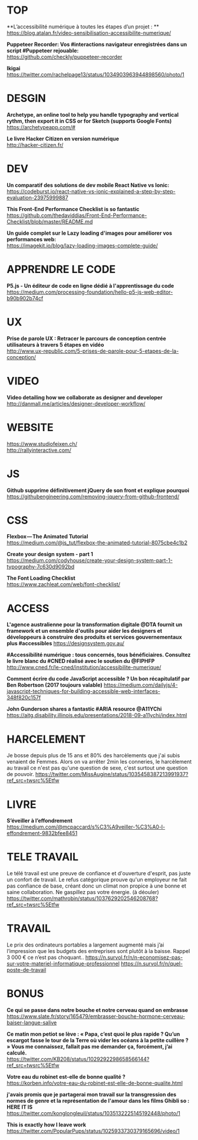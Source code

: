# TOP

**L’accessibilité numérique à toutes les étapes d’un projet : **  
https://blog.atalan.fr/video-sensibilisation-accessibilite-numerique/

**Puppeteer Recorder: Vos #interactions navigateur enregistrées dans un script #Puppeteer rejouable:**  
https://github.com/checkly/puppeteer-recorder

**Ikigai**  
https://twitter.com/rachelpage13/status/1034903963944898560/photo/1



# DESGIN

**Archetype, an online tool to help you handle typography and vertical rythm, then export it in CSS or for Sketch (supports Google Fonts)**  
https://archetypeapp.com/#


**Le livre Hacker Citizen en version numérique**  
http://hacker-citizen.fr/



# DEV

**Un comparatif des solutions de dev mobile React Native vs Ionic:**  
https://codeburst.io/react-native-vs-ionic-explained-a-step-by-step-evaluation-23975999887

**This Front-End Performance Checklist is so fantastic**  
https://github.com/thedaviddias/Front-End-Performance-Checklist/blob/master/README.md

**Un guide complet sur le Lazy loading d'images pour améliorer vos performances web:**  
https://imagekit.io/blog/lazy-loading-images-complete-guide/



# APPRENDRE LE CODE

**P5.js - Un éditeur de code en ligne dédié à l'apprentissage du code**  
https://medium.com/processing-foundation/hello-p5-js-web-editor-b90b902b74cf



# UX

**Prise de parole UX : Retracer le parcours de conception centrée utilisateurs à travers 5 étapes en vidéo**  
http://www.ux-republic.com/5-prises-de-parole-pour-5-etapes-de-la-conception/



# VIDEO 

**Video detailing how we collaborate as designer and developer**  
http://danmall.me/articles/designer-developer-workflow/



# WEBSITE 

https://www.studiofeixen.ch/  
http://rallyinteractive.com/



# JS

**Github supprime définitivement jQuery de son front et explique pourquoi**  
https://githubengineering.com/removing-jquery-from-github-frontend/



# CSS

**Flexbox — The Animated Tutorial**  
https://medium.com/@js_tut/flexbox-the-animated-tutorial-8075cbe4c1b2

**Create your design system - part 1**  
https://medium.com/codyhouse/create-your-design-system-part-1-typography-7c630d9092bd

**The Font Loading Checklist**  
https://www.zachleat.com/web/font-checklist/



# ACCESS

**L'agence australienne pour la transformation digitale @DTA fournit un framework et un ensemble d'outils pour aider les designers et développeurs à construire des produits et services gouvernementaux plus #accessibles**
https://designsystem.gov.au/

**#Accessibilité numérique : tous concernés, tous bénéficiaires. Consultez le livre blanc du #CNED réalisé avec le soutien du @FIPHFP**  
http://www.cned.fr/le-cned/institution/accessibilite-numerique/

**Comment écrire du code JavaScript accessible ? Un bon récapitulatif par Ben Robertson (2017 toujours valable)**
https://medium.com/dailyjs/4-javascript-techniques-for-building-accessible-web-interfaces-348f820c157f

**John Gunderson shares a fantastic #ARIA resource @A11YChi**  
https://aitg.disability.illinois.edu/presentations/2018-09-a11ychi/index.html



# HARCELEMENT

Je bosse depuis plus de 15 ans et 80% des harcèlements que j'ai subis venaient de Femmes. Alors on va arrêter 2min les conneries, le harcèlement au travail ce n'est pas qu'une question de sexe, c'est surtout une question de pouvoir. https://twitter.com/MissAugine/status/1035458387213991937?ref_src=twsrc%5Etfw



# LIVRE 

**S’éveiller à l’effondrement**  
https://medium.com/@mcpaccard/s%C3%A9veiller-%C3%A0-l-effondrement-9832bfee8451



# TELE TRAVAIL

Le télé travail est une preuve de confiance et d'ouverture d'esprit, pas juste un confort de travail. Le refus catégorique prouve qu'un employeur ne fait pas confiance de base, créant donc un climat non propice à une bonne et saine collaboration. Ne gaspillez pas votre énergie. (à déouler)  
https://twitter.com/mathrobin/status/1037629202546208768?ref_src=twsrc%5Etfw


# TRAVAIL

Le prix des ordinateurs portables a largement augmenté mais j’ai l’impression que les budgets des entreprises sont plutôt à la baisse. Rappel 3 000 € ce n’est pas choquant.. https://n.survol.fr/n/n-economisez-pas-sur-votre-materiel-informatique-professionnel https://n.survol.fr/n/quel-poste-de-travail


# BONUS

**Ce qui se passe dans notre bouche et notre cerveau quand on embrasse**  
https://www.slate.fr/story/165479/embrasser-bouche-hormone-cerveau-baiser-langue-salive

**Ce matin mon petiot se lève : « Papa, c’est quoi le plus rapide ? Qu’un escargot fasse le tour de la Terre où vider les océans à la petite cuillère ? » Vous me connaissez, fallait pas me demander ça, forcément, j’ai calculé.**  
https://twitter.com/KB208/status/1029292298658566144?ref_src=twsrc%5Etfw

**Votre eau du robinet est-elle de bonne qualité ?**  
https://korben.info/votre-eau-du-robinet-est-elle-de-bonne-qualite.html

**j'avais promis que je partagerai mon travail sur la transgression des normes de genre et la représentation de l'amour dans les films Ghibli so : HERE IT IS**  
https://twitter.com/konglongleuil/status/1035132225145192448/photo/1

**This is exactly how I leave work** 
https://twitter.com/PopularPups/status/1025933730379165696/video/1
